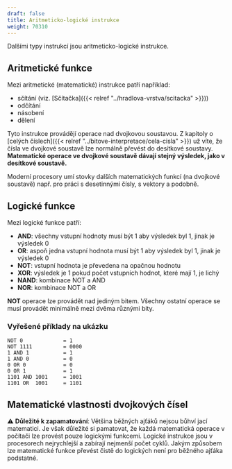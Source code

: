 ```yaml
---
draft: false
title: Aritmeticko-logické instrukce
weight: 70310
---
```


Dalšími typy instrukcí jsou aritmeticko-logické instrukce.

## Aritmetické funkce 

Mezi aritmetické (matematické) instrukce patří například:
- sčítání (viz. [Sčítačka]({{< relref "../hradlova-vrstva/scitacka" >}}))
- odčítání
- násobení
- dělení

Tyto instrukce provádějí operace nad dvojkovou soustavou. Z kapitoly o [celých číslech]({{< relref "../bitove-interpretace/cela-cisla" >}}) už víte, že čísla ve dvojkové soustavě lze normálně převést do desítkové soustavy. **Matematické operace ve dvojkové soustavě dávají stejný výsledek, jako v desítkové soustavě.**

Moderní procesory umí stovky dalších matematických funkcí (na dvojkové soustavě) např. pro práci s desetinnými čísly, s vektory a podobně.

## Logické funkce

Mezi logické funkce patří:

- **AND**: všechny vstupní hodnoty musí být 1 aby výsledek byl 1, jinak je výsledek 0
- **OR**: aspoň jedna vstupní hodnota musí být 1 aby výsledek byl 1, jinak je výsledek 0
- **NOT**: vstupní hodnota je převedena na opačnou hodnotu
- **XOR**: výsledek je 1 pokud počet vstupních hodnot, které mají 1, je lichý
- **NAND**: kombinace NOT a AND
- **NOR**: kombinace NOT a OR

**NOT** operace lze provádět nad jediným bitem. Všechny ostatní operace se musí provádět minimálně mezi dvěma různými bity.

### Vyřešené příklady na ukázku

```
NOT 0             = 1
NOT 1111          = 0000
1 AND 1           = 1
1 AND 0           = 0
0 OR 0            = 0
0 OR 1            = 1
1101 AND 1001     = 1001
1101 OR  1001     = 1101
```

## Matematické vlastnosti dvojkových čísel

⚠️ **Důležité k zapamatování**: Většina běžných ajťáků nejsou bůhví jací matematici. Je však důležité si pamatovat, že každá matematická operace v počítači lze provést pouze logickými funkcemi. Logické instrukce jsou v procesorech nejrychlejší a zabírají nejmenší počet cyklů. Jakým způsobem lze matematické funkce převést čistě do logických není pro běžného ajťáka podstatné.